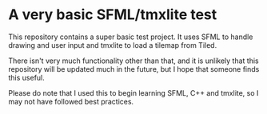 # A very basic SFML/tmxlite test

This repository contains a super basic test project. It uses SFML to handle drawing and user input and tmxlite to load a tilemap from Tiled.

There isn't very much functionality other than that, and it is unlikely that this repository will be updated much in the future, but I hope that someone finds this useful.

Please do note that I used this to begin learning SFML, C++ and tmxlite, so I may not have followed best practices.
